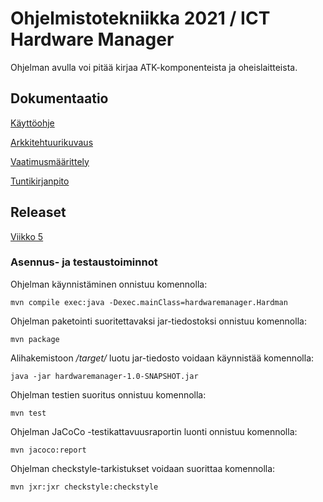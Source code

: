 # Ohjelmistotekniikka 2021 / ICT Hardware Manager

Ohjelman avulla voi pitää kirjaa ATK-komponenteista ja oheislaitteista.



## Dokumentaatio
[Käyttöohje](https://github.com/ossikh/ot-harjoitustyo/blob/master/dokumentaatio/kayttohje.md)

[Arkkitehtuurikuvaus](https://github.com/ossikh/ot-harjoitustyo/blob/master/dokumentaatio/arkkitehtuuri.md)

[Vaatimusmäärittely](https://github.com/ossikh/ot-harjoitustyo/blob/master/dokumentaatio/vaatimusmaarittely.md)

[Tuntikirjanpito](https://github.com/ossikh/ot-harjoitustyo/blob/master/dokumentaatio/tuntikirjanpito.md)

## Releaset
[Viikko 5](https://github.com/ossikh/ot-harjoitustyo/releases/tag/viikko5)

### Asennus- ja testaustoiminnot

Ohjelman käynnistäminen onnistuu komennolla:
```
mvn compile exec:java -Dexec.mainClass=hardwaremanager.Hardman
```


Ohjelman paketointi suoritettavaksi jar-tiedostoksi onnistuu komennolla:
```
mvn package
```

Alihakemistoon _/target/_ luotu jar-tiedosto voidaan käynnistää komennolla:
```
java -jar hardwaremanager-1.0-SNAPSHOT.jar
```

Ohjelman testien suoritus onnistuu komennolla:
```
mvn test
```

Ohjelman JaCoCo -testikattavuusraportin luonti onnistuu komennolla:

```
mvn jacoco:report
```

Ohjelman checkstyle-tarkistukset voidaan suorittaa komennolla:
```
mvn jxr:jxr checkstyle:checkstyle
```
